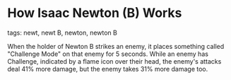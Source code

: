 # How Isaac Newton (B) Works
tags: newt, newt B, newton, newton B

When the holder of Newton B strikes an enemy, it places something called "Challenge Mode" on that enemy for 5 seconds. While an enemy has Challenge, indicated by a flame icon over their head, the enemy's attacks deal 41% more damage, but the enemy takes 31% more damage too.